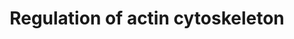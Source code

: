 ---
annotations:
- type: Pathway Ontology
  value: regulatory pathway
authors:
- MaintBot
- Khanspers
- Mkutmon
- Eweitz
description: http://www.genome.jp/kegg/pathway/hsa/hsa04810.html
last-edited: 2021-05-15
organisms:
- Danio rerio
redirect_from:
- /index.php/Pathway:WP1380
- /instance/WP1380
schema-jsonld:
- '@context': https://schema.org/
  '@id': https://wikipathways.github.io/pathways/WP1380.html
  '@type': Dataset
  creator:
    '@type': Organization
    name: WikiPathways
  description: http://www.genome.jp/kegg/pathway/hsa/hsa04810.html
  keywords:
  - ARPC5
  - C11orf13
  - chrm2a
  - braf
  - GNG12
  - DIAP3
  - csk
  - mapk6
  - f2r
  - FGF11
  - pdgfra
  - arhgef7a
  - vil1l
  - chrm3a
  - pik3cg
  - egfra
  - msnb
  - vcl
  - mapk1
  - ppp1r12a
  - fgfr2
  - fgf23
  - pip5k1ab
  - si:dkey-24l11.7
  - zgc:153663
  - zgc:153713
  - fgf10a
  - TMSB4X
  - VAV1
  - pip4k2aa
  - FGF1
  - fgfr1a
  - rras2
  - PFN1
  - chrm5a
  - ACTG1
  - itga1
  - FGF22
  - mapk4
  - slc9a1
  - nckap1
  - PAK6
  - ROCK1
  - cdc42l
  - Bradykinin
  - FGF18
  - LOC792708
  - rras
  - LOC558288
  - LOC555920
  - PIK3CA
  - fgf5
  - im:7150469
  - cfl2
  - ENAH
  - si:ch211-197g15.13
  - CD14
  - kras
  - pathway
  - INS2
  - ACTB
  - Apc2
  - fgf17
  - LOC568935
  - ptk2.1
  - f2
  - pik3r3
  - fgfr4
  - SOS1
  - gna12
  - WASF2
  - SSH3
  - fgf4
  - BAIAP2
  - Acetylcholine
  - GRLF1
  - ARHGEF1
  - LOC442775
  - pdgfrb
  - PIP5K2C
  - rock2a
  - apc
  - PIP2
  - FGF13
  - RAC3
  - SSH2
  - bcar1
  - zgc:114164
  - rac2
  - fgf3
  - mylkb
  - myl1
  - crk
  - chrm4a
  - fgfr3
  - fn1
  - LOC565130
  - FGF6
  - cyfip2
  - LOC100330960
  - wasb
  - fgf12a
  - fgf7
  - map2k1
  - mapk3
  - raf1b
  - PIP3
  - LOC100536317
  - RAC1P4
  - sos2
  - LPS
  - egf
  - dock1
  - pik3cd
  - wu:fc03h05
  - PDGFB
  - FGF9
  - pik3r2
  - INS1
  - si:dkey-74f15.3
  - pik3c3
  - Focal Adhesion
  - iqgap1
  - zgc:86903
  - pak2a
  - fgf8a
  - FGF15
  - VIL2
  - fgd1
  - msna
  - MAP2K2
  - rac1
  - zgc:92014
  - gna13a
  - pak7
  - FGF21
  - PIK3C2G
  - Adherens junction
  - pip5k1bb
  - fgf14
  - mos
  - LOC100149843
  - myh10
  - pik3r4
  - gsna
  - FGF20
  - PDGFA
  - MAPK Signaling
  - pik3cb
  - LOC557176
  - ssh1b
  - WASF1
  - DIAP1
  - limk1
  - pak1
  - FGF2
  - PAK3
  - CFL1
  - actn1
  - fgf16
  - nras
  - bdkrb1
  license: CC0
  name: Regulation of actin cytoskeleton
seo: CreativeWork
title: Regulation of actin cytoskeleton
wpid: WP1380
---